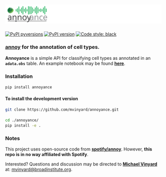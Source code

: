 # ![logo](/docs/images/annoyance.logo.svg)

[![PyPI pyversions](https://img.shields.io/pypi/pyversions/annoyance.svg)](https://pypi.python.org/pypi/annoyance/)
[![PyPI version](https://badge.fury.io/py/annoyance.svg)](https://badge.fury.io/py/annoyance)
[![Code style: black](https://img.shields.io/badge/code%20style-black-000000.svg)](https://github.com/psf/black)

### [**annoy**](https://github.com/spotify/annoy) for the **an**notation of **ce**ll types. 
**Annoyance** is a simple API for classifying cell types as annotated in an **`adata.obs`** table. An example notebook may be found [**here**](docs/notebooks/annoyance.example.pbmc3k.ipynb).

### Installation

```BASH
pip install annoyance
```

#### To install the development version

```BASH
git clone https://github.com/mvinyard/annoyance.git

cd ./annoyance/
pip install -e .
```

### Notes

This project uses open-source code from [**spotify/annoy**](https://github.com/spotify/annoy). However, **this repo is in no way affiliated with Spotify**. 

Interested? Questions and discussion may be directed to [**Michael Vinyard**](https://github.com/mvinyard) at: [mvinyard@broadinstitute.org](mailto:mvinyard@broadinstitute.org). 
